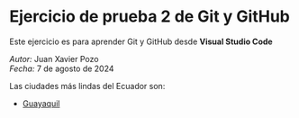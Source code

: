 # Ejercicio de prueba 2 de Git y GitHub

Este ejercicio es para aprender Git y GitHub desde **Visual Studio Code**

*Autor:* Juan Xavier Pozo  
*Fecha:* 7 de agosto de 2024

Las ciudades más lindas del Ecuador son:

- [Guayaquil](guayaquil.md)